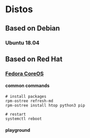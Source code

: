 # Distos

## Based on Debian

### Ubuntu 18.04

## Based on Red Hat

### [Fedora CoreOS](https://docs.fedoraproject.org/en-US/fedora-coreos/faq/) <a id="_what_are_the_communication_channels_around_fedora_coreos"></a>

#### common commands

```text
# install packages
rpm-ostree refresh-md 
rpm-ostree install htop python3 pip

# restart
systemctl reboot

```

#### playground



